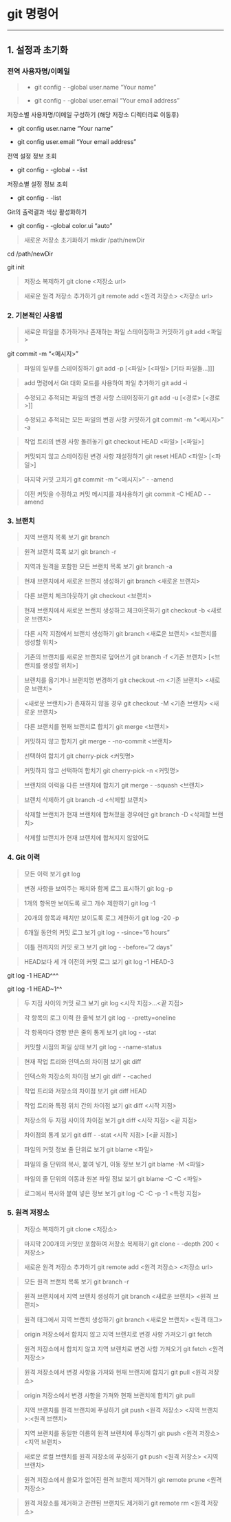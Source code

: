 # git 명령어
---
## 1. 설정과 초기화
### 전역 사용자명/이메일 

>* git config - -global user.name “Your name”

>* git config - -global user.email “Your email address”

저장소별 사용자명/이메일 구성하기 (해당 저장소 디렉터리로 이동후)
* git config user.name “Your name”

* git config user.email “Your email address”

전역 설정 정보 조회
* git config - -global - -list

저장소별 설정 정보 조회
* git config - -list

Git의 출력결과 색상 활성화하기
* git config - -global color.ui “auto”

> 새로운 저장소 초기화하기
mkdir /path/newDir

cd /path/newDir

git init

> 저장소 복제하기
git clone <저장소 url>

> 새로운 원격 저장소 추가하기
git remote add <원격 저장소> <저장소 url>

### 2. 기본적인 사용법
> 새로운 파일을 추가하거나 존재하는 파일 스테이징하고 커밋하기
git add <파일>

git commit -m “<메시지>”

> 파일의 일부를 스테이징하기
git add -p [<파일> [<파일> [기타 파일들…]]]

> add 명령에서 Git 대화 모드를 사용하여 파일 추가하기
git add -i

> 수정되고 추적되는 파일의 변경 사항 스테이징하기
git add -u [<경로> [<경로>]]

> 수정되고 추적되는 모든 파일의 변경 사항 커밋하기
git commit -m “<메시지>” -a

> 작업 트리의 변경 사항 돌려놓기
git checkout HEAD <파일> [<파일>]

> 커밋되지 않고 스테이징된 변경 사항 재설정하기
git reset HEAD <파일> [<파일>]

> 마지막 커밋 고치기
git commit -m “<메시지>” - -amend

> 이전 커밋을 수정하고 커밋 메시지를 재사용하기
git commit -C HEAD - -amend

### 3. 브랜치
> 지역 브랜치 목록 보기
git branch

> 원격 브랜치 목록 보기
git branch -r

> 지역과 원격을 포함한 모든 브랜치 목록 보기
git branch -a

> 현재 브랜치에서 새로운 브랜치 생성하기
git branch <새로운 브랜치>

> 다른 브랜치 체크아웃하기
git checkout <브랜치>

> 현재 브랜치에서 새로운 브랜치 생성하고 체크아웃하기
git checkout -b <새로운 브랜치>

> 다른 시작 지점에서 브랜치 생성하기
git branch <새로운 브랜치> <브랜치를 생성할 위치>

> 기존의 브랜치를 새로운 브랜치로 덮어쓰기
git branch -f <기존 브랜치> [<브랜치를 생성할 위치>]

> 브랜치를 옮기거나 브랜치명 변경하기
git checkout -m <기존 브랜치> <새로운 브랜치>

> <새로운 브랜치>가 존재하지 않을 경우
git checkout -M <기존 브랜치> <새로운 브랜치>

> 다른 브랜치를 현재 브랜치로 합치기
git merge <브랜치>

> 커밋하지 않고 합치기
git merge - -no-commit <브랜치>

> 선택하여 합치기
git cherry-pick <커밋명>

> 커밋하지 않고 선택하여 합치기
git cherry-pick -n <커밋명>

> 브랜치의 이력을 다른 브랜치에 합치기
git merge - -squash <브랜치>

> 브랜치 삭제하기
git branch -d <삭제할 브랜치>

> 삭제할 브랜치가 현재 브랜치에 합쳐졌을 경우에만
git branch -D <삭제할 브랜치>

> 삭제할 브랜치가 현재 브랜치에 합쳐지지 않았어도

### 4. Git 이력
> 모든 이력 보기
git log

> 변경 사항을 보여주는 패치와 함께 로그 표시하기
git log -p

> 1개의 항목만 보이도록 로그 개수 제한하기
git log -1

> 20개의 항목과 패치만 보이도록 로그 제한하기
git log -20 -p

> 6개월 동안의 커밋 로그 보기
git log - -since=”6 hours”

> 이틀 전까지의 커밋 로그 보기
git log - -before=”2 days”

> HEAD보다 세 개 이전의 커밋 로그 보기
git log -1 HEAD-3

git log -1 HEAD^^^

git log -1 HEAD~1^^

> 두 지점 사이의 커밋 로그 보기
git log <시작 지점>…<끝 지점>

> 각 항목의 로그 이력 한 줄씩 보기
git log - -pretty=oneline

> 각 항목마다 영향 받은 줄의 통계 보기
git log - -stat

> 커밋할 시점의 파일 상태 보기
git log - -name-status

> 현재 작업 트리와 인덱스의 차이점 보기
git diff

> 인덱스와 저장소의 차이점 보기
git diff - -cached

> 작업 트리와 저장소의 차이점 보기
git diff HEAD

> 작업 트리와 특정 위치 간의 차이점 보기
git diff <시작 지점>

> 저장소의 두 지점 사이의 차이점 보기
git diff <시작 지점> <끝 지점>

> 차이점의 통계 보기
git diff - -stat <시작 지점> [<끝 지점>]

> 파일의 커밋 정보 줄 단위로 보기
git blame <파일>

> 파일의 줄 단위의 복사, 붙여 넣기, 이동 정보 보기
git blame -M <파일>

> 파일의 줄 단위의 이동과 원본 파일 정보 보기
git blame -C -C <파일>

> 로그에서 복사와 붙여 넣은 정보 보기
git log -C -C -p -1 <특정 지점>

### 5. 원격 저장소
> 저장소 복제하기
git clone <저장소>

> 마지막 200개의 커밋만 포함하여 저장소 복제하기
git clone - -depth 200 <저장소>

> 새로운 원격 저장소 추가하기
git remote add <원격 저장소> <저장소 url>

> 모든 원격 브랜치 목록 보기
git branch -r

> 원격 브랜치에서 지역 브랜치 생성하기
git branch <새로운 브랜치> <원격 브랜치>

> 원격 태그에서 지역 브랜치 생성하기
git branch <새로운 브랜치> <원격 태그>

> origin 저장소에서 합치지 않고 지역 브랜치로 변경 사항 가져오기
git fetch

> 원격 저장소에서 합치지 않고 지역 브랜치로 변경 사항 가져오기
git fetch <원격 저장소>

> 원격 저장소에서 변경 사항을 가져와 현재 브랜치에 합치기
git pull <원격 저장소>

> origin 저장소에서 변경 사항을 가져와 현재 브랜치에 합치기
git pull

> 지역 브랜치를 원격 브랜치에 푸싱하기
git push <원격 저장소> <지역 브랜치>:<원격 브랜치>

> 지역 브랜치를 동일한 이름의 원격 브랜치에 푸싱하기
git push <원격 저장소> <지역 브랜치>

> 새로운 로컬 브랜치를 원격 저장소에 푸싱하기
git push <원격 저장소> <지역 브랜치>

> 원격 저장소에서 쓸모가 없어진 원격 브랜치 제거하기
git remote prune <원격 저장소>

> 원격 저장소를 제거하고 관련된 브랜치도 제거하기
git remote rm <원격 저장소>
